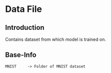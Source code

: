 # Data File
## Introduction
Contains dataset from which model is trained on.
## Base-Info
    MNIST     -> Folder of MNIST dataset
    